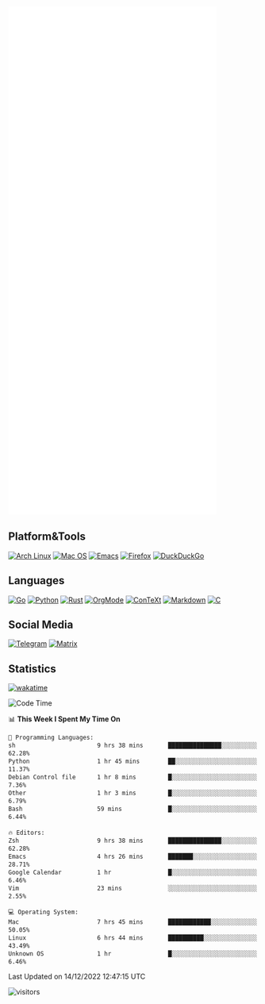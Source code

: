 ![Metrics](https://github.com/SteamedFish/SteamedFish/blob/master/github-metrics.svg)

## Platform&Tools

[![Arch Linux](https://img.shields.io/badge/ArchLinux-1793D1?logo=arch-linux&logoColor=fff&style=flat-square)](https://archlinux.org/)
[![Mac OS](https://img.shields.io/badge/MacOS-000000?style=flat-square&logo=macos&logoColor=F0F0F0)](https://www.apple.com/macos/)
[![Emacs](https://img.shields.io/badge/Emacs-%237F5AB6.svg?&style=flat-square&logo=gnu-emacs&logoColor=white)](https://www.gnu.org/software/emacs/)
[![Firefox](https://img.shields.io/badge/Firefox-FF7139?style=flat-square&logo=Firefox-Browser&logoColor=white)](https://firefox.com/)
[![DuckDuckGo](https://img.shields.io/badge/DuckDuckGo-DE5833?style=flat-square&logo=DuckDuckGo&logoColor=white)](https://duckduckgo.com/)

## Languages

[![Go](https://img.shields.io/badge/Golang-%2300ADD8.svg?style=flat-square&logo=go&logoColor=white)](https://golang.org/)
[![Python](https://img.shields.io/badge/Python-3670A0?style=flat-square&logo=python&logoColor=ffdd54)](https://www.python.org/)
[![Rust](https://img.shields.io/badge/Rust-%23000000.svg?style=flat-square&logo=rust&logoColor=white)](https://www.rust-lang.org/)
[![OrgMode](https://img.shields.io/badge/OrgMode-%23000000.svg?style=flat-square&logo=org&logoColor=white)](https://orgmode.org/)
[![ConTeXt](https://img.shields.io/badge/ConTeXt-%23008080.svg?style=flat-square&logo=latex&logoColor=white)](https://contextgarden.net/)
[![Markdown](https://img.shields.io/badge/MarkDown-%23000000.svg?style=flat-square&logo=markdown&logoColor=white)](https://daringfireball.net/projects/markdown/)
[![C](https://img.shields.io/badge/C-%2300599C.svg?style=flat-square&logo=c&logoColor=white)](https://www.iso.org/standard/74528.html)

## Social Media
[![Telegram](https://img.shields.io/badge/SteamedFish-2CA5E0?style=social&logo=telegram&logoColor=white)](https://t.me/SteamedFish)
[![Matrix](https://img.shields.io/badge/SteamedFish-2CA5E0?style=social&logo=matrix&logoColor=black)](https://matrix.to/#/@i:steamedfish.org)

## Statistics
[![wakatime](https://wakatime.com/badge/user/168280d6-fcf2-4b4f-ad3a-dc4612f35b38.svg)](https://wakatime.com/@168280d6-fcf2-4b4f-ad3a-dc4612f35b38)

<!--START_SECTION:waka-->
![Code Time](http://img.shields.io/badge/Code%20Time-2%2C218%20hrs%209%20mins-blue)

📊 **This Week I Spent My Time On** 

```text
💬 Programming Languages: 
sh                       9 hrs 38 mins       ███████████████░░░░░░░░░░   62.28% 
Python                   1 hr 45 mins        ██░░░░░░░░░░░░░░░░░░░░░░░   11.37% 
Debian Control file      1 hr 8 mins         █░░░░░░░░░░░░░░░░░░░░░░░░   7.36% 
Other                    1 hr 3 mins         █░░░░░░░░░░░░░░░░░░░░░░░░   6.79% 
Bash                     59 mins             █░░░░░░░░░░░░░░░░░░░░░░░░   6.44%

🔥 Editors: 
Zsh                      9 hrs 38 mins       ███████████████░░░░░░░░░░   62.28% 
Emacs                    4 hrs 26 mins       ███████░░░░░░░░░░░░░░░░░░   28.71% 
Google Calendar          1 hr                █░░░░░░░░░░░░░░░░░░░░░░░░   6.46% 
Vim                      23 mins             ░░░░░░░░░░░░░░░░░░░░░░░░░   2.55%

💻 Operating System: 
Mac                      7 hrs 45 mins       ████████████░░░░░░░░░░░░░   50.05% 
Linux                    6 hrs 44 mins       ██████████░░░░░░░░░░░░░░░   43.49% 
Unknown OS               1 hr                █░░░░░░░░░░░░░░░░░░░░░░░░   6.46%

```


 Last Updated on 14/12/2022 12:47:15 UTC
<!--END_SECTION:waka-->

![visitors](https://visitor-badge.laobi.icu/badge?page_id=SteamedFish.SteamedFish)
